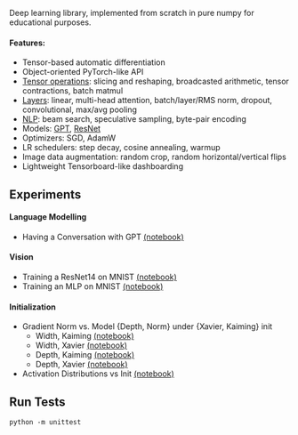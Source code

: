 Deep learning library, implemented from scratch in pure numpy for educational purposes.

#### Features:
* Tensor-based automatic differentiation
* Object-oriented PyTorch-like API
* [Tensor operations](https://github.com/johnma2006/candle/tree/main/candle/operations): slicing and reshaping, broadcasted arithmetic, tensor contractions, batch matmul
* [Layers](https://github.com/johnma2006/candle/tree/main/candle/layers): linear, multi-head attention, batch/layer/RMS norm, dropout, convolutional, max/avg pooling
* [NLP](https://github.com/johnma2006/candle/tree/main/candle/nlp): beam search, speculative sampling, byte-pair encoding
* Models: [GPT](https://github.com/johnma2006/candle/blob/main/candle/models/gpt/model.py), [ResNet](https://github.com/johnma2006/candle/blob/main/candle/models/resnet/model.py)
* Optimizers: SGD, AdamW
* LR schedulers: step decay, cosine annealing, warmup
* Image data augmentation: random crop, random horizontal/vertical flips
* Lightweight Tensorboard-like dashboarding


## Experiments

#### Language Modelling
* Having a Conversation with GPT [(notebook)](https://github.com/johnma2006/candle/blob/main/experiments/gpt_experiments/1.0%20Conversation%20with%20Pretrained%20GPT2.ipynb)

#### Vision
* Training a ResNet14 on MNIST [(notebook)](https://github.com/johnma2006/candle/blob/main/experiments/vision_experiments/2.0%20ResNet14%20on%20MNIST.ipynb)
* Training an MLP on MNIST [(notebook)](https://github.com/johnma2006/candle/blob/main/experiments/vision_experiments/1.0%20MLP%20on%20MNIST%20-%20AdamW.ipynb)

#### Initialization
* Gradient Norm vs. Model {Depth, Norm} under {Xavier, Kaiming} init
  * Width, Kaiming  [(notebook)](https://github.com/johnma2006/candle/blob/main/experiments/initialization_experiments/2.0%20Effect%20of%20Model%20Width%20on%20Gradient%20Norm%20-%20MLP%20with%20Kaiming%20Init.ipynb)
  * Width, Xavier  [(notebook)](https://github.com/johnma2006/candle/blob/main/experiments/initialization_experiments/2.0%20Effect%20of%20Model%20Width%20on%20Gradient%20Norm%20-%20MLP%20with%20Kaiming%20Init.ipynb)
  * Depth, Kaiming [(notebook)](https://github.com/johnma2006/candle/blob/main/experiments/initialization_experiments/2.0%20Effect%20of%20Model%20Depth%20on%20Gradient%20Norm%20-%20MLP%20with%20Xavier%20Init.ipynb)
  * Depth, Xavier [(notebook)](https://github.com/johnma2006/candle/blob/main/experiments/initialization_experiments/2.0%20Effect%20of%20Model%20Depth%20on%20Gradient%20Norm%20-%20MLP%20with%20Xavier%20Init.ipynb)
* Activation Distributions vs Init [(notebook)](https://github.com/johnma2006/candle/blob/main/experiments/initialization_experiments/1.0%20Activation%20Distribution%20by%20Layer%20w.r.t%20Initialization.ipynb)

## Run Tests

`python -m unittest`
